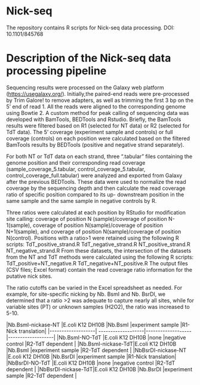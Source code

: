 # Nick-seq
The repository contains R scripts for Nick-seq data processing. DOI: 10.1101/845768

# Description of the Nick-seq data processing pipeline
Sequencing results were processed on the Galaxy web platform (https://usegalaxy.org/). Initially,the paired-end reads were pre-processed by Trim Galore! to remove adapters, as well as trimming the first 3 bp on the 5’ end of read 1. All the reads were aligned to the corresponding genome using Bowtie 2. A custom method for peak calling of sequencing data was developed with BamTools, BEDTools and Rstudio. Briefly, the BamTools results were filtered based on R1 (selected for NT data) or R2 (selected for TdT data). The 5’ coverage (experiment sample and controls) or full coverage (controls) on each position were calculated based on the filtered BamTools results by BEDTools (positive and negative strand separately).

For both NT or TdT data on each strand, three “.tabular” files containing the genome position and their corresponding read coverage (sample_coverage_5.tabular, control_coverage_5.tabular, control_coverage_full.tabular) were analyzed and exported from Galaxy after the previous BEDTools. These data were used to normalize the read coverage by the sequencing depth and then calculate the read coverage ratio of specific position compared to its up- downstream position in the same sample and the same sample in negative controls by R.

Three ratios were calculated at each position by RStudio for modification site calling: coverage of position N (sample)/coverage of position N-1(sample), coverage of position N(sample)/coverage of position N+1(sample), and coverage of position N(sample)/coverage of position N(control). Positions with a ratio>1 were retained using the following R scripts: TdT_positive_strand.R TdT_negative_strand.R NT_positive_strand.R NT_negative_strand.R From these datasets, the intersection of the datasets from the NT and TdT methods were calculated using the following R scripts: TdT_positive+NT_negative.R TdT_negative+NT_positive.R The output files (CSV files; Excel format) contain the read coverage ratio information for the putative nick sites.

The ratio cutoffs can be varied in the Excel spreadsheet as needed. For example, for site-specific nicking by Nb. BsmI and Nb. BsrDI, we determined that a ratio >2 was adequate to capture nearly all sites, while for variable sites (PT) or unknown samples (H2O2), the ratio was increased to 5-10.




|Nb.BsmI-nickase-NT	|E.coli K12 DH10B	|Nb.BsmI	|experiment sample 	|R1-Nick translation|
|-------------------|        -------------------|-------------------|-------------------|
|Nb.BsmI-NO-TdT	    |E.coli K12 DH10B	|none	    |negative control	  |R2-TdT dependent   |
|Nb.BsmI-nickase-TdT|E.coli K12 DH10B	|Nb.BsmI	|experiment sample 	|R2-TdT dependent   |
|NbBsrDI-nickase-NT	|E.coli K12 DH10B	|Nb.BsrDI	|experiment sample 	|R1-Nick translation|
|NbBsrDI-NO-TdT   	|E.coli K12 DH10B	|none	    |negative control	  |R2-TdT dependent   |
|NbBsrDI-nickase-TdT|E.coli K12 DH10B	|Nb.BsrDI	|experiment sample 	|R2-TdT dependent   |


